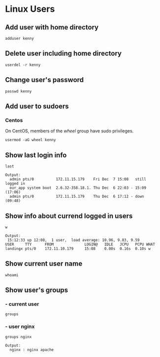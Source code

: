 # Linux Users

## Add user with home directory

```
adduser kenny
```

## Delete user including home directory

```
userdel -r kenny
```

## Change user's password

```
passwd kenny
```

## Add user to sudoers

### Centos

On CentOS, members of the *wheel* group have sudo privileges.

```
usermod -aG wheel kenny
```

## Show last login info

```
last

Output:
  admin pts/0          172.11.15.179    Fri Dec  7 15:08   still logged in
  our_app system boot  2.6.32-358.18.1. Thu Dec  6 22:03 - 15:09  (17:06)
  admin pts/0          172.11.15.179    Thu Dec  6 17:12 - down   (09:48)
```

## Show info about currend logged in users

```
w

Output:
 15:12:33 up 12:08,  1 user,  load average: 10.96, 9.83, 9.59
USER     TTY      FROM              LOGIN@   IDLE   JCPU   PCPU WHAT
landingx pts/0    172.11.10.179     15:08    0.00s  0.16s  0.10s w
```

## Show current user name

```
whoami
```

## Show user's groups

### - current user

```
groups
```

### - user nginx

```
groups nginx

Output:
  nginx : nginx apache
```
